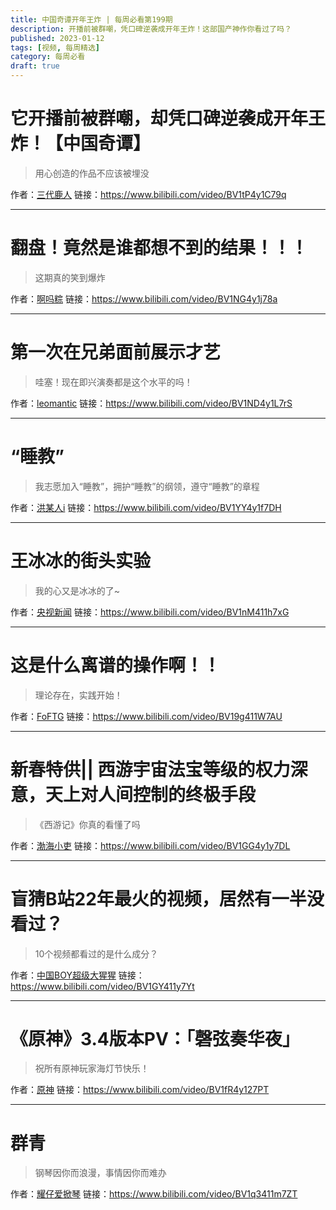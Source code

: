 ```yaml
---
title: 中国奇谭开年王炸 | 每周必看第199期
description: 开播前被群嘲，凭口碑逆袭成开年王炸！这部国产神作你看过了吗？
published: 2023-01-12
tags: [视频, 每周精选]
category: 每周必看
draft: true
---
```


# 它开播前被群嘲，却凭口碑逆袭成开年王炸！【中国奇谭】
> 用心创造的作品不应该被埋没

作者：[三代鹿人](https://space.bilibili.com/5870268)
链接：https://www.bilibili.com/video/BV1tP4y1C79q

---

# 翻盘！竟然是谁都想不到的结果！！！
> 这期真的笑到爆炸

作者：[啊吗粽](https://space.bilibili.com/7552204)
链接：https://www.bilibili.com/video/BV1NG4y1j78a

---

# 第一次在兄弟面前展示才艺
> 哇塞！现在即兴演奏都是这个水平的吗！

作者：[leomantic](https://space.bilibili.com/613249778)
链接：https://www.bilibili.com/video/BV1ND4y1L7rS

---

# “睡教”
> 我志愿加入“睡教”，拥护“睡教”的纲领，遵守“睡教”的章程

作者：[洪某人i](https://space.bilibili.com/21568298)
链接：https://www.bilibili.com/video/BV1YY4y1f7DH

---

# 王冰冰的街头实验
> 我的心又是冰冰的了~

作者：[央视新闻](https://space.bilibili.com/456664753)
链接：https://www.bilibili.com/video/BV1nM411h7xG

---

# 这是什么离谱的操作啊！！
> 理论存在，实践开始！

作者：[FoFTG](https://space.bilibili.com/26032219)
链接：https://www.bilibili.com/video/BV19g411W7AU

---

# 新春特供|| 西游宇宙法宝等级的权力深意，天上对人间控制的终极手段
> 《西游记》你真的看懂了吗

作者：[渤海小吏](https://space.bilibili.com/504934876)
链接：https://www.bilibili.com/video/BV1GG4y1y7DL

---

# 盲猜B站22年最火的视频，居然有一半没看过？
> 10个视频都看过的是什么成分？

作者：[中国BOY超级大猩猩](https://space.bilibili.com/562197)
链接：https://www.bilibili.com/video/BV1GY411y7Yt

---

# 《原神》3.4版本PV：「磬弦奏华夜」
> 祝所有原神玩家海灯节快乐！

作者：[原神](https://space.bilibili.com/401742377)
链接：https://www.bilibili.com/video/BV1fR4y127PT

---

# 群青
> 钢琴因你而浪漫，事情因你而难办

作者：[耀仔爱掀琴](https://space.bilibili.com/646810614)
链接：https://www.bilibili.com/video/BV1q3411m7ZT

